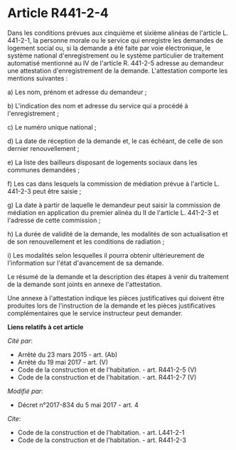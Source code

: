 # Article R441-2-4

Dans les conditions prévues aux cinquième et sixième alinéas de l'article L. 441-2-1, la personne morale ou le service qui
enregistre les demandes de logement social ou, si la demande a été faite par voie électronique, le système national
d'enregistrement ou le système particulier de traitement automatisé mentionné au IV de l'article R. 441-2-5 adresse au
demandeur une attestation d'enregistrement de la demande. L'attestation comporte les mentions suivantes : 

a) Les nom, prénom et adresse du demandeur ; 

b) L'indication des nom et adresse du service qui a procédé à l'enregistrement ; 

c) Le numéro unique national ; 

d) La date de réception de la demande et, le cas échéant, de celle de son dernier renouvellement ; 

e) La liste des bailleurs disposant de logements sociaux dans les communes demandées ; 

f) Les cas dans lesquels la commission de médiation prévue à l'article L. 441-2-3 peut être saisie ; 

g) La date à partir de laquelle le demandeur peut saisir la commission de médiation en application du premier alinéa du II de
l'article L. 441-2-3 et l'adresse de cette commission ; 

h) La durée de validité de la demande, les modalités de son actualisation et de son renouvellement et les conditions de
radiation ; 

i) Les modalités selon lesquelles il pourra obtenir ultérieurement de l'information sur l'état d'avancement de sa demande. 

Le résumé de la demande et la description des étapes à venir du traitement de la demande sont joints en annexe de
l'attestation. 

Une annexe à l'attestation indique les pièces justificatives qui doivent être produites lors de l'instruction de la demande
et les pièces justificatives complémentaires que le service instructeur peut demander.

**Liens relatifs à cet article**

_Cité par_:

  - Arrêté du 23 mars 2015 - art. (Ab)
  - Arrêté du 19 mai 2017 - art. (V)
  - Code de la construction et de l'habitation. - art. R441-2-5 (V)
  - Code de la construction et de l'habitation. - art. R441-2-7 (V)

_Modifié par_:

  - Décret n°2017-834 du 5 mai 2017 - art. 4

_Cite_:

  - Code de la construction et de l'habitation. - art. L441-2-1
  - Code de la construction et de l'habitation. - art. R441-2-3
